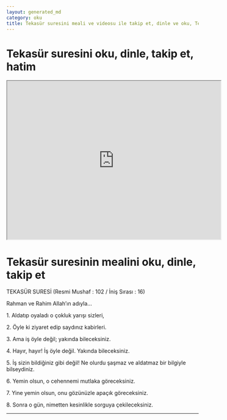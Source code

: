 ```yaml
---
layout: generated_md
category: oku
title: Tekasür suresini meali ve videosu ile takip et, dinle ve oku, Tekasür dinle, Tekasür meali, hatim dinle, hatim yap.
---
```


<div class="container">
  <div class="row">
    <div class="col-lg-12">
      <h1>Tekasür suresini oku, dinle, takip et, hatim</h1>
      <!--<div class="div-youtube-embed">-->
      <div class="">
        <iframe width="560" height="415" src="https://www.youtube.com/embed/">frameborder="0" allowfullscreen></iframe>
      </div>
    </div>
  </div>

  <div class="row">
    <div class="col-lg-12">
      <h1>Tekasür suresinin mealini oku, dinle, takip et</h1>
      <div><p></p><p></p><p>TEKASÜR SURESİ (Resmi Mushaf : 102 / İniş Sırası : 16)</p><p>Rahman ve Rahim Allah’ın adıyla…</p><p></p><p></p><p>1. Aldatıp oyaladı o çokluk yarışı sizleri,</p><p></p><p></p><p>2. Öyle ki ziyaret edip saydınız kabirleri.</p><p></p><p></p><p>3. Ama iş öyle değil; yakında bileceksiniz.</p><p></p><p></p><p>4. Hayır, hayır! İş öyle değil. Yakında bileceksiniz.</p><p></p><p></p><p>5. İş sizin bildiğiniz gibi değil! Ne olurdu şaşmaz ve aldatmaz bir bilgiyle bilseydiniz.</p><p></p><p></p><p>6. Yemin olsun, o cehennemi mutlaka göreceksiniz.</p><p></p><p></p><p>7. Yine yemin olsun, onu gözünüzle apaçık göreceksiniz.</p><p></p><p></p><p>8. Sonra o gün, nimetten kesinlikle sorguya çekileceksiniz.</p><p></p><p></p></div>
    </div>
  </div>
</div>
<hr />